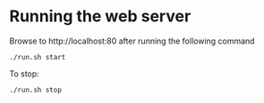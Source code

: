 Running the web server
=====================

Browse to http://localhost:80 after running the following command

```
./run.sh start
```

To stop:

```
./run.sh stop
```
